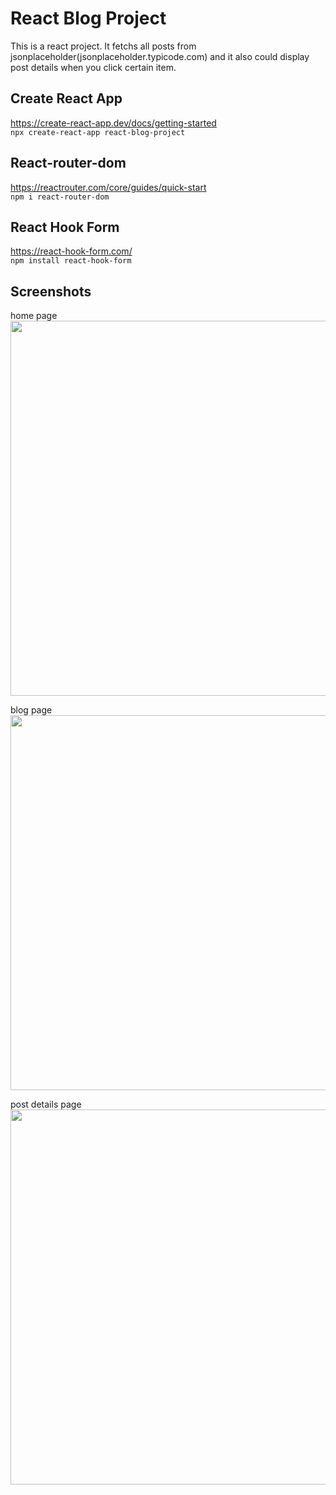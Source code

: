 # React Blog Project
This is a react project. It fetchs all posts from jsonplaceholder(jsonplaceholder.typicode.com) and it also could display post details when you click certain item.

## Create React App
https://create-react-app.dev/docs/getting-started   
```npx create-react-app react-blog-project```

## React-router-dom
https://reactrouter.com/core/guides/quick-start   
```npm i react-router-dom```

## React Hook Form   
https://react-hook-form.com/   
```npm install react-hook-form```

## Screenshots
home page   
<img src="https://github.com/JingyiNiu/react-blog-project/blob/master/public/screenshots/home.png" width=600>   

blog page   
<img src="https://github.com/JingyiNiu/react-blog-project/blob/master/public/screenshots/posts.png" width=600>   

post details page   
<img src="https://github.com/JingyiNiu/react-blog-project/blob/master/public/screenshots/post.png" width=600>   
